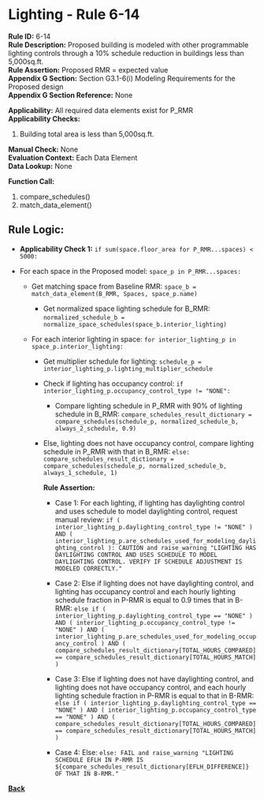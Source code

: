 
# Lighting - Rule 6-14  

**Rule ID:** 6-14  
**Rule Description:** Proposed building is modeled with other programmable lighting controls through a 10% schedule reduction in buildings less than 5,000sq.ft.  
**Rule Assertion:** Proposed RMR = expected value  
**Appendix G Section:** Section G3.1-6(i) Modeling Requirements for the Proposed design  
**Appendix G Section Reference:** None  

**Applicability:** All required data elements exist for P_RMR  
**Applicability Checks:**  

  1. Building total area is less than 5,000sq.ft.  

**Manual Check:** None  
**Evaluation Context:** Each Data Element  
**Data Lookup:** None  

**Function Call:**

1. compare_schedules()
2. match_data_element()

## Rule Logic:  

- **Applicability Check 1:** `if sum(space.floor_area for P_RMR...spaces) < 5000:`

- For each space in the Proposed model: `space_p in P_RMR...spaces:`

  - Get matching space from Baseline RMR: `space_b = match_data_element(B_RMR, Spaces, space_p.name)`

    - Get normalized space lighting schedule for B_RMR: `normalized_schedule_b = normalize_space_schedules(space_b.interior_lighting)`
  
  - For each interior lighting in space: `for interior_lighting_p in space_p.interior_lighting:`

    - Get multiplier schedule for lighting: `schedule_p = interior_lighting_p.lighting_multiplier_schedule`

    - Check if lighting has occupancy control: `if interior_lighting_p.occupancy_control_type != "NONE":`

      - Compare lighting schedule in P_RMR with 90% of lighting schedule in B_RMR: `compare_schedules_result_dictionary = compare_schedules(schedule_p, normalized_schedule_b, always_2_schedule, 0.9)`

    - Else, lighting does not have occupancy control, compare lighting schedule in P_RMR with that in B_RMR: `else: compare_schedules_result_dictionary = compare_schedules(schedule_p, normalized_schedule_b, always_1_schedule, 1)`

      **Rule Assertion:**

      - Case 1: For each lighting, if lighting has daylighting control and uses schedule to model daylighting control, request manual review: `if ( interior_lighting_p.daylighting_control_type != "NONE" ) AND ( interior_lighting_p.are_schedules_used_for_modeling_daylighting_control ): CAUTION and raise_warning "LIGHTING HAS DAYLIGHTING CONTROL AND USES SCHEDULE TO MODEL DAYLIGHTING CONTROL. VERIFY IF SCHEDULE ADJUSTMENT IS MODELED CORRECTLY."`

      - Case 2: Else if lighting does not have daylighting control, and lighting has occupancy control and each hourly lighting schedule fraction in P-RMR is equal to 0.9 times that in B-RMR: `else if ( interior_lighting_p.daylighting_control_type == "NONE" ) AND ( interior_lighting_p.occupancy_control_type != "NONE" ) AND ( interior_lighting_p.are_schedules_used_for_modeling_occupancy_control ) AND ( compare_schedules_result_dictionary[TOTAL_HOURS_COMPARED] == compare_schedules_result_dictionary[TOTAL_HOURS_MATCH] )`

      - Case 3: Else if lighting does not have daylighting control, and lighting does not have occupancy control, and each hourly lighting schedule fraction in P-RMR is equal to that in B-RMR: `else if ( interior_lighting_p.daylighting_control_type == "NONE" ) AND ( interior_lighting_p.occupancy_control_type == "NONE" ) AND ( compare_schedules_result_dictionary[TOTAL_HOURS_COMPARED] == compare_schedules_result_dictionary[TOTAL_HOURS_MATCH] )`

      - Case 4: Else: `else: FAIL and raise_warning "LIGHTING SCHEDULE EFLH IN P-RMR IS ${compare_schedules_result_dictionary[EFLH_DIFFERENCE]} OF THAT IN B-RMR."`

**[Back](../_toc.md)**
